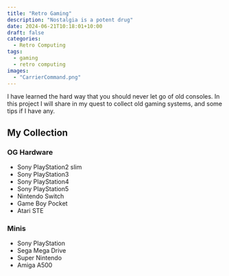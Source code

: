 ```yaml
---
title: "Retro Gaming"
description: "Nostalgia is a potent drug"
date: 2024-06-21T10:18:01+10:00
draft: false
categories:
  - Retro Computing
tags:
  - gaming
  - retro computing
images:
  - "CarrierCommand.png"
---
```

I have learned the hard way that you should never let go of old consoles. In this project I will share in my quest to collect old gaming systems, and some tips if I have any.

<!--more-->

## My Collection
### OG Hardware
- Sony PlayStation2 slim
- Sony PlayStation3
- Sony PlayStation4
- Sony PlayStation5
- Nintendo Switch
- Game Boy Pocket
- Atari STE

### Minis
- Sony PlayStation
- Sega Mega Drive
- Super Nintendo
- Amiga A500